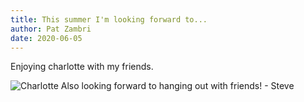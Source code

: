 ```yaml
---
title: This summer I'm looking forward to...
author: Pat Zambri
date: 2020-06-05
---
```


Enjoying charlotte with my friends.

![Charlotte](https://eastwood.nyc3.digitaloceanspaces.com/divisions/iStock-1130161854_web.jpg)
 Also looking forward to hanging out with friends! - Steve
